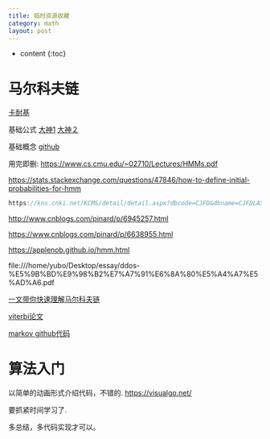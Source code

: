 ```yaml
---
title: 临时资源收藏
category: math
layout: post
---
```

* content
{:toc}

# 马尔科夫链
[卡耐基](https://www.cs.cmu.edu/~02710/Lectures/HMMs.pdf)

基础公式
[大神1](https://www.cnblogs.com/pinard/p/6632399.html)
[大神２](https://www.cnblogs.com/pinard/p/6638955.html)

基础概念
[github](https://applenob.github.io/hmm.html)

用完即删:
https://www.cs.cmu.edu/~02710/Lectures/HMMs.pdf

https://stats.stackexchange.com/questions/47846/how-to-define-initial-probabilities-for-hmm
```c
https://kns.cnki.net/KCMS/detail/detail.aspx?dbcode=CJFD&dbname=CJFDLAST2017&filename=JSJA201709027&uid=WEEvREcwSlJHSldRa1FhdXNXaEd2Um5YbmZTc2dJd1FNdWFiNGNMeWI2cz0=$9A4hF_YAuvQ5obgVAqNKPCYcEjKensW4IQMovwHtwkF4VYPoHbKxJw!!&v=MDg4NDV4WVM3RGgxVDNxVHJXTTFGckNVUkxPZll1UnVGQ2psVTc3UEx6N0JiN0c0SDliTXBvOUhZNFI4ZVgxTHU=
```

http://www.cnblogs.com/pinard/p/6945257.html

https://www.cnblogs.com/pinard/p/6638955.html

https://applenob.github.io/hmm.html

file:///home/yubo/Desktop/essay/ddos-%E5%9B%BD%E9%98%B2%E7%A7%91%E6%8A%80%E5%A4%A7%E5%AD%A6.pdf

[一文带你快速理解马尔科夫链](https://www.cnblogs.com/skyme/p/4651331.html)

[viterbi论文](https://ieeexplore.ieee.org/document/7366308)

[markov github代码](https://hmmlearn.readthedocs.io/en/stable/tutorial.html#available-models)



# 算法入门

以简单的动画形式介绍代码，不错的.
https://visualgo.net/

要抓紧时间学习了.

多总结，多代码实现才可以。

